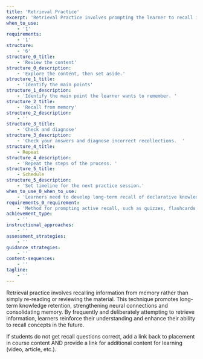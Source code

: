 ```yaml
---
title: 'Retrieval Practice'
excerpt: 'Retrieval Practice involves prompting the learner to recall information from memory without looking at source material. Self-quizzing, practice exams, and teaching someone else are all examples of retrieval practice.'
when_to_use:
    - '1'
requirements:
    - '1'
structure:
    - '6'
structure_0_title:
    - 'Review the content'
structure_0_description:
    - 'Explore the content, then set aside.'
structure_1_title:
    - 'Identify the main points'
structure_1_description:
    - 'Identify the main point the learner wants to remember. '
structure_2_title:
    - 'Recall from memory'
structure_2_description:
    - ''
structure_3_title:
    - 'Check and diagnose'
structure_3_description:
    - 'Check your answers and diagnose incorrect recollections.  '
structure_4_title:
    - Repeat
structure_4_description:
    - 'Repeat the steps of the process. '
structure_5_title:
    - Schedule
structure_5_description:
    - 'Set timeline for the next practice session.'
when_to_use_0_when_to_use:
    - 'Learners need to develop long-term recall of declarative knowledge.'
requirements_0_requirement:
    - 'Method for prompting active recall, such as quizzes, flashcards, or self-explanation.'
achievement_type:
    - ''
instructional_approaches:
    - ''
assessment_strategies:
    - ''
guidance_strategies:
    - ''
content-sequences:
    - ''
tagline:
    - ''
---
```

Retrieval practice involves recalling information from memory rather than simply re-reading or reviewing the material. This technique promotes long-term knowledge retention, strengthening neural connections and consolidating memory. By frequently and deliberately attempting to retrieve information, learners reinforce their understanding and enhance their ability to recall concepts in the future.

If students do not get recall questions correct, add a link back to placement in course content AND provide a link for additional content for learning (video, article, etc.).

> 